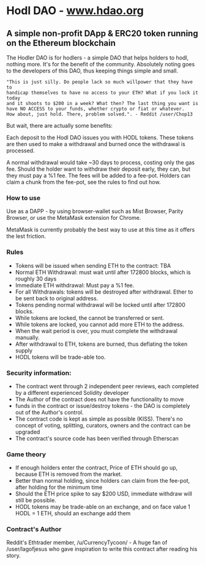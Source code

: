 # Hodl DAO - www.hdao.org

## A simple non-profit DApp & ERC20 token running on the Ethereum blockchain

The Hodler DAO is for hodlers - a simple DAO that helps holders to hodl, nothing more.
It's for the benefit of the community. Absolutely noting goes to the developers of this DAO, 
thus keeping things simple and small.

    "This is just silly. Do people lack so much willpower that they have to
    handicap themselves to have no access to your ETH? What if you lock it today
    and it shoots to $200 in a week? What then? The last thing you want is
    have NO ACCESS to your funds, whether crypto or fiat or whatever.
    How about, just hold. There, problem solved.". - Reddit /user/Chop13

But wait, there are actually some benefits:

Each deposit to the Hodl DAO issues you with HODL tokens. These tokens
are then used to make a withdrawal and burned once the withdrawal is processed.

A normal withdrawal would take ~30 days to process, costing only the gas fee.
Should the holder want to withdraw their deposit early, they can, but
they must pay a %1 fee. The fees will be added to a fee-pot. Holders can claim
a chunk from the fee-pot, see the rules to find out how.

### How to use

Use as a DAPP - by using browser-wallet such as Mist Browser, Parity Browser,
or use the MetaMask extension for Chrome.

MetaMask is currently probably the best way to use at this time as it offers the lest friction.

### Rules

* Tokens will be issued when sending ETH to the contract: TBA
* Normal ETH Withdrawal: must wait until after 172800 blocks, which is roughly 30 days
* Immediate ETH withdrawal: Must pay a %1 fee.
* For all Withdrawals: tokens will be destroyed after withdrawal. Ether to be sent back to original address.
* Tokens pending normal withdrawal will be locked until after 172800 blocks.
* While tokens are locked, the cannot be transferred or sent.
* While tokens are locked, you cannot add more ETH to the address.
* When the wait period is over, you must complete the withdrawal manually.
* After withdrawal to ETH, tokens are burned, thus deflating the token supply
* HODL tokens will be trade-able too.

### Security information:

- The contract went through 2 independent peer reviews, each completed by a different experienced Solidity developer
- The Author of the contract does not have the functionality to move
- funds in the contract or issue/destroy tokens - the DAO is completely out of the Author's control.
- The contract code is kept as simple as possible (KISS). There's no concept of voting, splitting, curators, owners and the contract can be upgraded
- The contract's source code has been verified through Etherscan

### Game theory

- If enough holders enter the contract, Price of ETH should go up, because ETH is removed from the market.
- Better than normal holding, since holders can claim from the fee-pot, after holding for the minimum time
- Should the ETH price spike to say $200 USD, immediate withdraw will still be possible.
- HODL tokens may be trade-able on an exchange, and on face value 1 HODL = 1 ETH, should an exchange add them


### Contract's Author

Reddit's Ethtrader member, /u/CurrencyTycoon/ - A huge fan of /user/lagofjesus who gave
inspiration to write this contract after reading his story.
